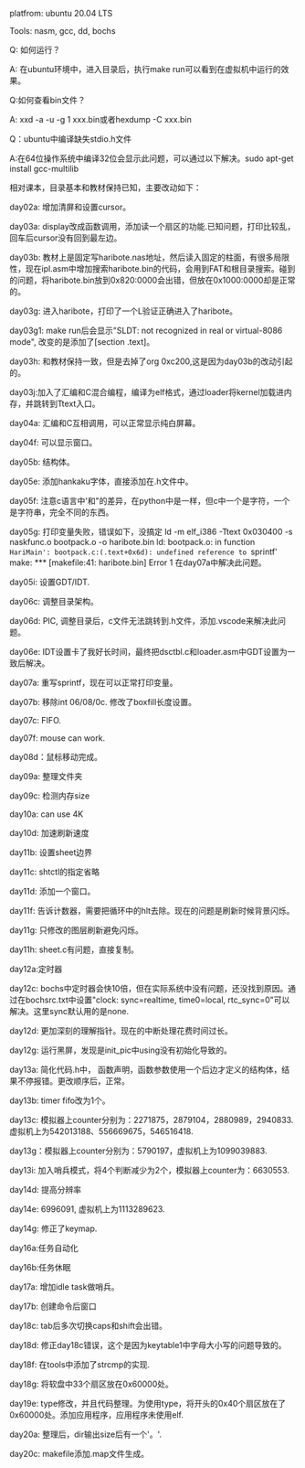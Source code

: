 platfrom: ubuntu 20.04 LTS

Tools: nasm, gcc, dd, bochs

Q: 如何运行？

A: 在ubuntu环境中，进入目录后，执行make run可以看到在虚拟机中运行的效果。

Q:如何查看bin文件？

A: xxd -a -u -g 1 xxx.bin或者hexdump -C xxx.bin

Q：ubuntu中编译缺失stdio.h文件

A:在64位操作系统中编译32位会显示此问题，可以通过以下解决。sudo apt-get install gcc-multilib


相对课本，目录基本和教材保持已知，主要改动如下：

day02a: 增加清屏和设置cursor。

day03a: display改成函数调用，添加读一个扇区的功能.已知问题，打印比较乱，回车后cursor没有回到最左边。

day03b: 教材上是固定写haribote.nas地址，然后读入固定的柱面，有很多局限性，现在ipl.asm中增加搜索haribote.bin的代码，会用到FAT和根目录搜索。碰到的问题，将haribote.bin放到0x820:0000会出错，但放在0x1000:0000却是正常的。

day03g: 进入haribote，打印了一个L验证正确进入了haribote。

day03g1: make run后会显示"SLDT: not recognized in real or virtual-8086 mode", 改变的是添加了[section .text]。

day03h: 和教材保持一致，但是去掉了org 0xc200,这是因为day03b的改动引起的。

day03j:加入了汇编和C混合编程，编译为elf格式，通过loader将kernel加载进内存，并跳转到Ttext入口。

day04a: 汇编和C互相调用，可以正常显示纯白屏幕。

day04f: 可以显示窗口。

day05b: 结构体。

day05e: 添加hankaku字体，直接添加在.h文件中。

day05f: 注意c语言中'和"的差异，在python中是一样，但c中一个是字符，一个是字符串，完全不同的东西。

day05g: 打印变量失败，错误如下，没搞定
ld -m elf_i386 -Ttext 0x030400 -s naskfunc.o bootpack.o -o haribote.bin
ld: bootpack.o: in function `HariMain':
bootpack.c:(.text+0x6d): undefined reference to `sprintf'
make: *** [makefile:41: haribote.bin] Error 1
在day07a中解决此问题。

day05i: 设置GDT/IDT.

day06c: 调整目录架构。

day06d: PIC, 调整目录后，c文件无法跳转到.h文件，添加.vscode来解决此问题。

day06e: IDT设置卡了我好长时间，最终把dsctbl.c和loader.asm中GDT设置为一致后解决。

day07a: 重写sprintf，现在可以正常打印变量。

day07b: 移除int 06/08/0c. 修改了boxfill长度设置。

day07c: FIFO.

day07f: mouse can work.

day08d：鼠标移动完成。

day09a: 整理文件夹

day09c: 检测内存size

day10a: can use 4K

day10d: 加速刷新速度

day11b: 设置sheet边界

day11c: shtctl的指定省略

day11d: 添加一个窗口。

day11f: 告诉计数器，需要把循环中的hlt去除。现在的问题是刷新时候背景闪烁。

day11g: 只修改的图层刷新避免闪烁。

day11h: sheet.c有问题，直接复制。

day12a:定时器

day12c: bochs中定时器会快10倍，但在实际系统中没有问题，还没找到原因。通过在bochsrc.txt中设置"clock: sync=realtime, time0=local, rtc_sync=0"可以解决。这里sync默认用的是none.

day12d: 更加深刻的理解指针。现在的中断处理花费时间过长。

day12g: 运行黑屏，发现是init_pic中using没有初始化导致的。

day13a: 简化代码.h中， 函数声明，函数参数使用一个后边才定义的结构体，结果不停报错。更改顺序后，正常。

day13b: timer fifo改为1个。

day13c: 模拟器上counter分别为：2271875，2879104，2880989，2940833. 虚拟机上为542013188、556669675，546516418.

day13g：模拟器上counter分别为：5790197，虚拟机上为1099039883.

day13i: 加入哨兵模式，将4个判断减少为2个，模拟器上counter为：6630553.

day14d: 提高分辨率

day14e: 6996091, 虚拟机上为1113289623.

day14g: 修正了keymap.

day16a:任务自动化

day16b:任务休眠

day17a: 增加idle task做哨兵。

day17b: 创建命令后窗口

day18c: tab后多次切换caps和shift会出错。

day18d: 修正day18c错误，这个是因为keytable1中字母大小写的问题导致的。

day18f: 在tools中添加了strcmp的实现.

day18g: 将软盘中33个扇区放在0x60000处。

day19e: type修改，并且代码整理。为使用type，将开头的0x40个扇区放在了0x60000处。添加应用程序，应用程序未使用elf.

day20a: 整理后，dir输出size后有一个'。'.

day20c: makefile添加.map文件生成。
